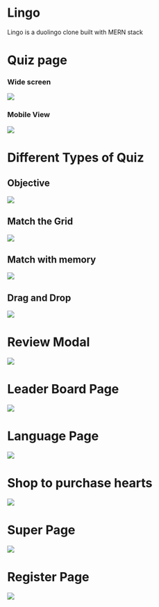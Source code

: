 # Lingo

Lingo is a duolingo clone built with MERN stack


# Quiz page

<h3>Wide screen</h3>
<img src="./frontend/src/assets/project-screenshot/quizPage.png">

<h3>Mobile View</h3>
<img src="./frontend/src/assets/project-screenshot/quizPageMobile.png">

# Different Types of Quiz

<h2>Objective</h2>
<img src="./frontend/src/assets/project-screenshot/quiz1.png">

<h2>Match the Grid</h2>
<img src="./frontend/src/assets/project-screenshot/quiz2.png">

<h2>Match with memory</h2>
<img src="./frontend/src/assets/project-screenshot/quiz3.png">


<h2>Drag and Drop</h2>
<img src="./frontend/src/assets/project-screenshot/quiz4.png">


# Review Modal
<img src="./frontend/src/assets/project-screenshot/reviewModal.png">




# Leader Board Page

<img src="./frontend/src/assets/project-screenshot/leaderBoardPage.png">

# Language Page
<img src="./frontend/src/assets/project-screenshot/languagePage.png">

# Shop to purchase hearts
<img src="./frontend/src/assets/project-screenshot/shopPage.png">

# Super Page 
<img src="./frontend/src/assets/project-screenshot/superPage.png">

# Register Page
<img src="./frontend/src/assets/project-screenshot/register.png">


